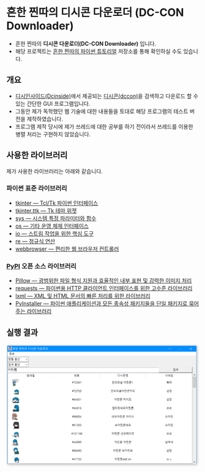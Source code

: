 # 흔한 찐따의 디시콘 다운로더 (DC-CON Downloader)

- 흔한 찐따의 **디시콘 다운로더(DC-CON Downloader)** 입니다.
- 해당 프로젝트는 [흔한 찐따의 파이썬 튜토리얼](https://github.com/iam-jjintta/python-tutorial/tree/main/projects/dccon-downloader) 저장소를 통해 확인하실 수도 있습니다.

## 개요

- [디시인사이드(Dcinside)](https://www.dcinside.com/)에서 제공되는 [디시콘(dccon)](https://dccon.dcinside.com/)을 검색하고 다운로드 할 수 있는 간단한 GUI 프로그램입니다.
- 그동안 제가 독학했던 웹 기술에 대한 내용들을 토대로 해당 프로그램의 테스트 버전을 제작하였습니다.
- 프로그램 제작 당시에 제가 쓰레드에 대한 공부를 하기 전이라서 쓰레드를 이용한 병렬 처리는 구현하지 않았습니다.

## 사용한 라이브러리

제가 사용한 라이브러리는 아래와 같습니다.

### 파이썬 표준 라이브러리

- [tkinter — Tcl/Tk 파이썬 인터페이스](https://docs.python.org/ko/3/library/tkinter.html)
- [tkinter.ttk — Tk 테마 위젯](https://docs.python.org/ko/3/library/tkinter.ttk.html)
- [sys — 시스템 특정 파라미터와 함수](https://docs.python.org/ko/3/library/sys.html)
- [os — 기타 운영 체제 인터페이스](https://docs.python.org/ko/3/library/os.html)
- [io — 스트림 작업을 위한 핵심 도구](https://docs.python.org/ko/3/library/io.html)
- [re — 정규식 연산](https://docs.python.org/ko/3/library/re.html)
- [webbrowser — 편리한 웹 브라우저 컨트롤러](https://docs.python.org/ko/3/library/webbrowser.html)

### [PyPI](https://pypi.org/) 오픈 소스 라이브러리

- [Pillow — 광범위한 파일 형식 지원과 효율적인 내부 표현 및 강력한 이미지 처리](https://pillow.readthedocs.io/en/stable/)
- [requests — 파이썬용 HTTP 클라이언트 인터페이스를 위한 고수준 라이브러리](https://requests.readthedocs.io/en/latest/)
- [lxml — XML 및 HTML 문서의 빠른 처리를 위한 라이브러리](https://lxml.de/)
- [PyInstaller — 파이썬 애플리케이션과 모든 종속성 패키지들을 단일 패키지로 묶어주는 라이브러리](https://pyinstaller.org/en/stable/)

## 실행 결과

![dccon-downloader](https://raw.githubusercontent.com/iamjjintta-python/dccon-downloader/main/images/3.PNG)
